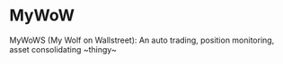 # MyWoW
MyWoWS (My Wolf on Wallstreet): An auto trading, position monitoring, asset consolidating ~thingy~
